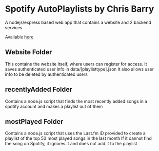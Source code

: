 # Spotify AutoPlaylists by Chris Barry
A nodejs/express based web app that contains a website and 2 backend services

Available [here](http://spotifyapps.chriswbarry.com/ "SpotifyApps")

## Website Folder
This contains the website itself, where users can register for access. It saves authenticated user info in data/[playlisttype].json
It also allows user info to be deleted by authenticated users

## recentlyAdded Folder
Contains a node.js script that finds the most recently added songs in a spotify account and makes a playlist out of them

## mostPlayed Folder
Contains a node.js script that uses the Last.fm ID provided to create a playlist of the top 50 most played songs in the last month
If it cannot find the song on Spotify, it ignores it and does not add it to the playlist


